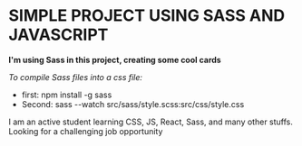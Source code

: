 
# SIMPLE PROJECT USING SASS AND JAVASCRIPT

**I'm using Sass in this project, creating some cool cards**

*To compile Sass files into a css file:*
- first: npm install -g sass
- Second: sass --watch src/sass/style.scss:src/css/style.css

I am an active student learning CSS, JS, React, Sass, and many other stuffs. Looking for a challenging job opportunity